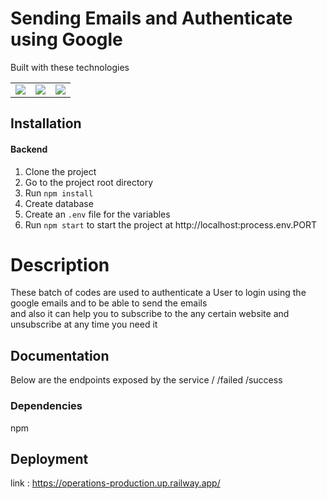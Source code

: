 # Sending Emails and Authenticate using Google

Built with these technologies
<table>
    <tr>
        <td>
            <a href="https://nodejs.org/en/"><img src="https://i.imgur.com/dSQraap.png" /></a>
        </td>
        <td>
            <a href="https://www.postgresql.org/"><img src="https://cdn.iconscout.com/icon/free/png-256/postgresql-11-1175122.png" /></a>
        </td>
        <td>
            <a href="https://sequelize.org/"><img src="https://encrypted-tbn0.gstatic.com/images?q=tbn:ANd9GcQERYyEC3gHbDaAYJECrrWuNSGicfOB0_5W_v9n8gq568P4lmPpyaQ94G5AT0qgQXidHOc&usqp=CAU" /></a>
        </td>
    </tr>
</table> 

## Installation

#### Backend

1. Clone the project
2. Go to the project root directory
3. Run `npm install`
4. Create database
5. Create an `.env` file for the variables
6. Run `npm start` to start the project at http://localhost:process.env.PORT

# Description

These batch of codes are used to authenticate a User to login using the google emails and to be able to send the emails <br> and also it can help you to subscribe to the any certain website and unsubscribe at any time you need it 

## Documentation
Below are the endpoints exposed by the service
/
/failed
/success

### Dependencies
npm

## Deployment
link : https://operations-production.up.railway.app/

